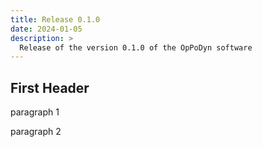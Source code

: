 ```yaml
---
title: Release 0.1.0
date: 2024-01-05
description: >
  Release of the version 0.1.0 of the OpPoDyn software
---
```



## First Header

paragraph 1

paragraph 2


